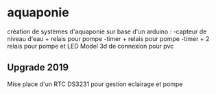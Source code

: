 # aquaponie

création de systèmes d'aquaponie sur base d'un arduino :
  -capteur de niveau d'eau + relais pour pompe
  -timer + relais pour pompe
  -timer + 2 relais pour pompe et LED 
Model 3d de connexion pour pvc

## Upgrade 2019
Mise place d'un RTC DS3231 pour gestion eclairage et pompe 
